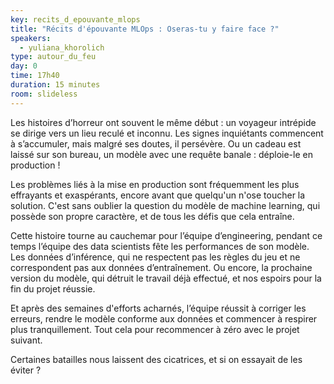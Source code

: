 ```yaml
---
key: recits_d_epouvante_mlops
title: "Récits d'épouvante MLOps : Oseras-tu y faire face ?"
speakers:
  - yuliana_khorolich
type: autour_du_feu
day: 0
time: 17h40
duration: 15 minutes
room: slideless
---
```


Les histoires d’horreur ont souvent le même début : un voyageur intrépide se dirige vers un lieu reculé et inconnu. Les signes inquiétants commencent à s’accumuler, mais malgré ses doutes, il persévère. Ou un cadeau est laissé sur son bureau, un modèle avec une requête banale : déploie-le en production !

Les problèmes liés à la mise en production sont fréquemment les plus effrayants et exaspérants, encore avant que quelqu'un n'ose toucher la solution. C'est sans oublier la question du modèle de machine learning, qui possède son propre caractère, et de tous les défis que cela entraîne.

Cette histoire tourne au cauchemar pour l’équipe d’engineering, pendant ce temps l’équipe des data scientists fête les performances de son modèle. Les données d’inférence, qui ne respectent pas les règles du jeu et ne correspondent pas aux données d’entraînement. Ou encore, la prochaine version du modèle, qui détruit le travail déjà effectué, et nos espoirs pour la fin du projet réussie.

Et après des semaines d'efforts acharnés, l’équipe réussit à corriger les erreurs, rendre le modèle conforme aux données et commencer à respirer plus tranquillement. Tout cela pour recommencer à zéro avec le projet suivant.

Certaines batailles nous laissent des cicatrices, et si on essayait de les éviter ?